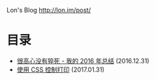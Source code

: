 Lon's Blog <http://lon.im/post/>

# 目录

- [很高心没有猝死 - 我的 2016 年总结](https://github.com/cnlon/blog/blob/master/report-of-2016.md) (2016.12.31)
- [使用 CSS 控制打印](https://github.com/cnlon/blog/blob/master/css-print.md) (2017.01.31)
